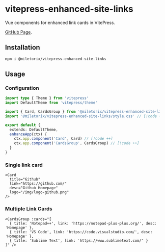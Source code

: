 # vitepress-enhanced-site-links

Vue components for enhanced link cards in VitePress.


[GitHub Page](https://github.com/miletorix/vitepress-enhanced-site-links).

## Installation

```sh
npm i @miletorix/vitepress-enhanced-site-links
```

## Usage

### Configuration

```typescript
import type { Theme } from 'vitepress'
import DefaultTheme from 'vitepress/theme'

import { Card, CardsGroup } from '@miletorix/vitepress-enhanced-site-links' // [!code ++]
import '@miletorix/vitepress-enhanced-site-links/style.css' // [!code ++]

export default {
  extends: DefaultTheme,
  enhanceApp(ctx) {
    ctx.app.component('Card', Card) // [!code ++]
    ctx.app.component('CardsGroup', CardsGroup) // [!code ++]
  }
}
```

### Single link card
```vue
<Card
  title="Github"
  link="https://github.com/" 
  desc="Github Homepage"
  logo="/img/logo-github.png"
/>
```

### Multiple Link Cards
```vue
<CardsGroup :cards="[
  { title: 'Notepad++', link: 'https://notepad-plus-plus.org/', desc: 'Homepage' },
  { title: 'VS Code', link: 'https://code.visualstudio.com/', desc: 'Homepage' },
  { title: 'Sublime Text', link: 'https://www.sublimetext.com/' }
]" />
```